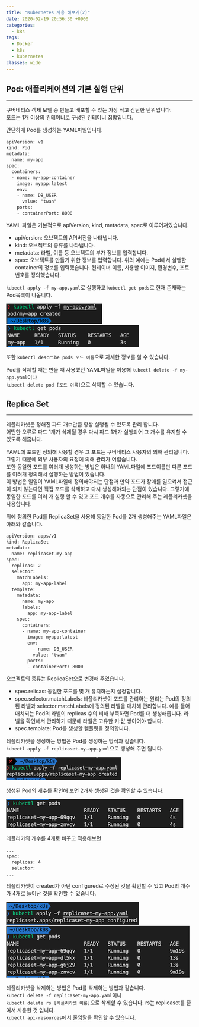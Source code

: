 ```yaml
---
title: "Kubernetes 사용 해보기(2)"
date: 2020-02-19 20:56:30 +0900
categories:
  - k8s
tags:
  - Docker
  - k8s
  - kubernetes
classes: wide
---
```


## Pod: 애플리케이션의 기본 실행 단위
- - -
쿠버네티스 객체 모델 중 만들고 배포할 수 있는 가장 작고 간단한 단위입니다.   
포드는 1개 이상의 컨테이너로 구성된 컨테이너 집합입니다.  

간단하게 Pod를 생성하는 YAML파일입니다.

    apiVersion: v1
    kind: Pod
    metadata: 
      name: my-app
    spec:
      containers:
      - name: my-app-container
        image: myapp:latest
        env:
        - name: DB_USER
          value: "twan"
        ports:
        - containerPort: 8000

YAML 파일은 기본적으로 apiVersion, kind, metadata, spec로 이루어져있습니다.   
- apiVersion: 오브젝트의 API버전을 나타냅니다.   
- kind: 오브젝트의 종류를 나타냅니다.   
- metadata: 라벨, 이름 등 오브젝트의 부가 정보를 입력합니다.   
- spec: 오브젝트를 만들기 위한 정보를 입력합니다. 위의 예에는 Pod에서 실행한 container의 정보를 입력했습니다. 컨테이너 이름, 사용할 이미지, 환경변수, 포트번호를 정의했습니다.   

`kubectl apply -f my-app.yaml`로 실행하고 `kubectl get pods`로 현재 존재하는 Pod목록이 나옵니다.   

![](/assets/images/k8s_start/02-01.png)  
![](/assets/images/k8s_start/02-02.png)  

또한 `kubectl describe pods 포드 이름`으로 자세한 정보를 알 수 있습니다.   

Pod를 삭제할 때는 만들 때 사용했던 YAML파일을 이용해 `kubectl delete -f my-app.yaml`이나   
`kubectl delete pod [포드 이름]`으로 삭제할 수 있습니다.   

## Replica Set
- - -
레플리카셋은 정해진 파드 개수만큼 항상 실행될 수 있도록 관리 합니다.   
어떤한 오류로 파드 1개가 삭제될 경우 다시 파드 1개가 실행되어 그 개수를 유지할 수 있도록 해줍니다.   

YAML에 포드만 정의해 사용할 경우 그 포드는 쿠버네티스 사용자의 의해 관리됩니다. 그렇기 때문에 외부 사용자의 요청에 의해 관리가 어렵습니다.   
또한 동일한 포드를 여러개 생성하는 방법은 하나의 YAML파일에 포드이름만 다른 포드를 여러개 정의해서 실행하는 방법이 있습니다.   
이 방법은 일일이 YAML파일에 정의해야되는 단점과 만약 포드가 장애를 일으켜서 접근이 되지 않는다면 직접 포드를 삭제하고 다시 생성해야되는 단점이 있습니다.
그렇기에 동일한 포드를 여러 개 실행 할 수 있고 포드 개수를 자동으로 관리해 주는 레플리카셋을 사용합니다.

위에 정의한 Pod를 ReplicaSet을 사용해 동일한 Pod를 2개 생성해주는 YAML파일은 아래와 같습니다.   

    apiVersion: apps/v1
    kind: ReplicaSet
    metadata: 
      name: replicaset-my-app
    spec:
      replicas: 2
      selector:
        matchLabels:
          app: my-app-label
      template:
        metadata:
          name: my-app
          labels:
            app: my-app-label
        spec:
          containers:
          - name: my-app-container
            image: myapp:latest
            env:
              - name: DB_USER
              value: "twan"
            ports:
            - containerPort: 8000

오브젝트의 종류는 ReplicaSet으로 변경해 주었습니다.   
- spec.relicas: 동일한 포드를 몇 개 유지하는지 설정합니다.   
- spec.selector.matchLabels: 레플리카셋이 포드를 관리하는 원리는 Pod의 정의된 라벨과 selector.matchLabels에 정의된 라벨을 매치해 관리합니다. 예를 들어 매치되는 Pod의 라벨이 replicas 수의 비해 부족하면 Pod를 더 생성해줍니다. 라벨을 확인해서 관리하기 때문에 라벨은 고유한 키:값 쌍이어야 합니다.   
- spec.template: Pod를 생성할 템플릿을 정의합니다.   

레플리카셋을 생성하는 방법은 Pod를 생성하는 방식과 같습니다.   
`kubectl apply -f replicaset-my-app.yaml`으로 생성해 주면 됩니다.

![](/assets/images/k8s_start/02-03.png)   

생성된 Pod의 개수를 확인해 보면 2개사 생성된 것을 확인할 수 있습니다.   

![](/assets/images/k8s_start/02-04.png)   

레플리카의 개수를 4개로 바꾸고 적용해보면

    ...
    spec:
      replicas: 4
      selector:
    ...

레플리카셋이 created가 아닌 configured로 수정된 것을 확인할 수 있고 Pod의 개수가 4개로 늘어난 것을 확인할 수 있습니다.   

![](/assets/images/k8s_start/02-05.png)   
![](/assets/images/k8s_start/02-06.png)   

레플리카셋을 삭제하는 방법은 Pod를 삭제하는 방법과 같습니다.   
`kubectl delete -f replicaset-my-app.yaml`이나   
`kubectl delete rs [레플리카셋 이름]`으로 삭제할 수 있습니다. rs는 replicaset를 줄여서 사용한 것 입니다.   
`kubectl api-resources`에서 줄임말을 확인할 수 있습니다.